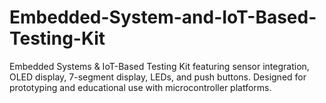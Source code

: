 # Embedded-System-and-IoT-Based-Testing-Kit
Embedded Systems &amp; IoT-Based Testing Kit featuring sensor integration, OLED display, 7-segment display, LEDs, and push buttons. Designed for prototyping and educational use with microcontroller platforms.
